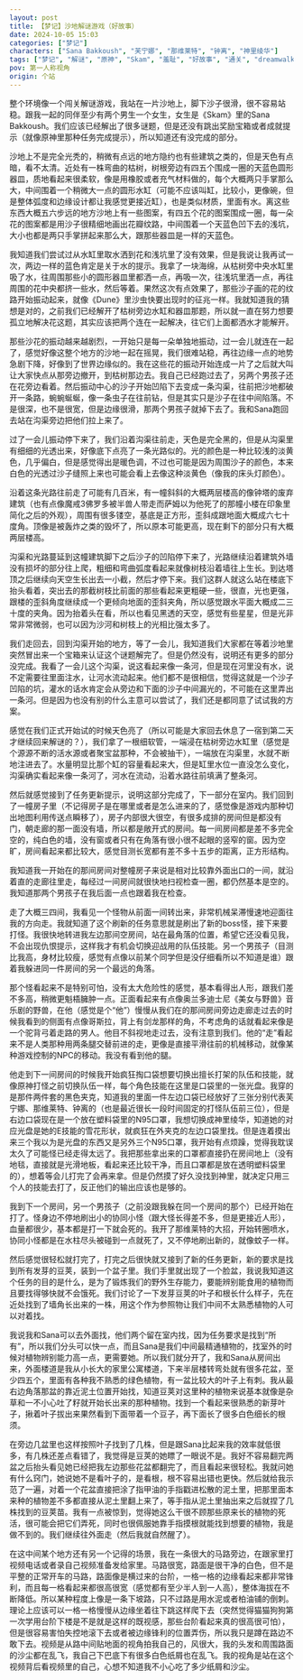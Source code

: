 ```yaml
---
layout: post
title: 【梦记】沙地解谜游戏（好故事）
date: 2024-10-05 15:03
categories: ["梦记"]
characters: ["Sana Bakkoush", "芙宁娜", "那维莱特", "钟离", "神里绫华"]
tags: ["梦记", "解谜", "原神", "Skam", "羞耻", "好故事", "通关", "dreamwalk"]
pov: 第一人称视角
origin: 个站
---
```


整个环境像一个闯关解谜游戏，我站在一片沙地上，脚下沙子很滑，很不容易站稳。跟我一起的同伴至少有两个男生一个女生，女生是《Skam》里的Sana Bakkoush。我们应该已经解出了很多谜题，但是还没有跳出奖励宝箱或者成就提示（就像原神里那种任务完成提示），所以知道还有没完成的部分。

沙地上不是完全光秃的，稍微有点远的地方隐约也有些建筑之类的，但是天色有点暗，看不太清。近处有一株弯曲的枯树，树根旁边有四五个围成一圈的天蓝色圆形器皿，质地看起来很柔软，像是用橡胶或者充气材料做的，每个大概两只手掌那么大，中间围着一个稍微大一点的圆形水缸（可能不应该叫缸，比较小，更像碗，但是整体弧度和边缘设计都让我感觉更接近缸），也是类似材质，里面有水。离这些东西大概五六步远的地方沙地上有一些图案，有四五个花的图案围成一圈，每一朵花的图案都是用沙子很精细地画出花瓣纹路，中间围着一个天蓝色凹下去的浅坑，大小也都是两只手掌拼起来那么大，跟那些器皿是一样的天蓝色。

我知道我们尝试过从水缸里取水洒到花和浅坑里了没有效果，但是我说让我再试一次，两边一样的蓝色肯定是关于水的提示。我拿了一块海绵，从枯树旁中央水缸里吸了水，往周围那些小的圆形器皿里都洒一点，再吸一次，往浅坑里洒一点，再往周围的花中央都挤一些水，然后等着。果然这次有点效果了，那些沙子画的花的纹路开始振动起来，就像《Dune》里沙虫快要出现时的征兆一样。我就知道我的猜想是对的，之前我们已经解开了枯树旁边水缸和器皿那题，所以就一直在努力想要孤立地解决花这题，其实应该把两个连在一起解决，往它们上面都洒水才能解开。

那些沙花的振动越来越剧烈，一开始只是每一朵单独地振动，过一会儿就连在一起了，感觉好像这整个地方的沙地一起在摇晃，我们很难站稳，再往边缘一点的地势急剧下降，好像到了世界边缘似的。我在这些花的振动开始连成一片了之后就大叫让大家快点从那旁边撤开，到枯树那边去。我自己已经跑过去了，另两个男孩子还在花旁边看着。然后振动中心的沙子开始凹陷下去变成一条沟渠，往前把沙地都破开一条路，蜿蜿蜒蜒，像一条虫子在往前钻，但是其实只是沙子在往中间陷落。不是很深，也不是很宽，但是边缘很滑，那两个男孩子就掉下去了。我和Sana跑回去站在沟渠旁边把他们拉上来了。

过了一会儿振动停下来了，我们沿着沟渠往前走，天色是完全黑的，但是从沟渠里有细细的光透出来，好像底下点亮了一条光路似的。光的颜色是一种比较浅的淡黄色，几乎偏白，但是感觉得出是暖色调，不过也可能是因为周围沙子的颜色，本来白色的光透过沙子缝照上来也可能会看上去像这种淡黄色（像我的床头灯颜色）。

沿着这条光路往前走了可能有几百米，有一幢斜斜的大概两层楼高的像钟塔的废弃建筑（也有点像魔戒3佛罗多被半兽人带走而萨姆以为他死了的那幢小楼在印象里简化之后的外观），周围有很多镂空，基底是正方形，歪斜成跟地面大概成六七十度角。顶像是被轰炸之类的毁坏了，所以原本可能更高，现在剩下的部分只有大概两层楼高。

沟渠和光路蔓延到这幢建筑脚下之后沙子的凹陷停下来了，光路继续沿着建筑外墙没有损坏的部分往上爬，粗细和弯曲弧度看起来就像树枝沿着墙往上生长。到达塔顶之后继续向天空生长出去一小截，然后才停下来。我们这群人就这么站在楼底下抬头看着，突出去的那截树枝比前面的那些看起来更粗硬一些，很直，光也更强，跟楼的歪斜角度继续成一个更倾向地面的歪斜夹角，所以感觉跟水平面大概成二三十度的夹角。因为抬着头在看，所以也看见黑透的天空，感觉有些星星，但是光非常非常微弱，也可以因为沙河和树枝上的光相比强太多了。

我们走回去，回到沟渠开始的地方，等了一会儿，我知道我们大家都在等着沙地里突然冒出来一个宝箱来认证这个谜题解完了。但是仍然没有，说明还有更多的部分没完成。我看了一会儿这个沟渠，说这看起来像一条河，但是现在河里没有水，说不定需要往里面注水，让河水流动起来。他们都不是很相信，觉得这就是一个沙子凹陷的坑，灌水的话水肯定会从旁边和下面的沙子中间漏光的，不可能在这里弄出一条河。但是因为也没有别的什么主意可以尝试了，我们还是都同意了试试我的方案。

感觉在我们正式开始试的时候天色亮了（所以可能是大家回去休息了一宿到第二天才继续回来解谜的？），我们拿了一根细软管，一端浸在枯树旁边水缸里（感觉是个源源不断的活水源或者聚宝盆那种，不会被抽干），一端放在沟渠里，水就不断地注进去了。水量明显比那个缸的容量看起来大，但是缸里水位一直没怎么变化，沟渠确实看起来像一条河了，河水在流动，沿着水路往前填满了整条河。

然后就感觉接到了任务更新提示，说明这部分完成了，下一部分在室内。我们回到了一幢房子里（不记得房子是在哪里或者是怎么进来的了，感觉像是游戏内那种切出地图利用传送点瞬移了），房子内部很大很空，有很多成排的房间但是都没有门，朝走廊的那一面没有墙，所以都是敞开式的房间。每一间房间都是差不多完全空的，纯白色的墙，没有窗或者只有在角落有很小很不起眼的竖窄的窗。因为空旷，房间看起来都比较大，感觉目测长宽都有差不多十五步的距离，正方形结构。

我知道我一开始在的那间房间对整幢房子来说是相对比较靠外面出口的一间，就沿着直的走廊往里走，每经过一间房间就很快地扫视检查一圈，都仍然基本是空的。我知道那两个男孩子在我后面一点也跟着我在检查。

走了大概三四间，我看见一个怪物从前面一间转出来，非常机械呆滞慢速地迎面往我的方向走。我就知道了这个刷新的任务意思就是刷出了新的boss怪，接下来要打怪。我很快地转进我左边那间空房间，站在最角落的位置，希望它还没看见我，不会出现仇恨提示，这样我才有机会切换迎战用的队伍技能。另一个男孩子（目测比我高，身材比较瘦，感觉有点像以前某个同学但是没仔细看所以不知道是谁）跟着我躲进同一件房间的另一个最远的角落。

那个怪看起来不是特别可怕，没有太大危险性的感觉，基本看得出人形，跟我们差不多高，稍微更魁梧臃肿一点。正面看起来有点像奥兰多迪士尼《美女与野兽》音乐剧的野兽，在他（感觉是个“他”）慢慢从我们在的那间房间旁边走廊走过去的时候我看到的侧面有点像哥斯拉，背上有剑龙那样的角，不考虑角的话就看起来像是一个驼背弓着走路的男人。他目不斜视地走过去，没有注意到我们。他的“走”看起来不是人类那种用两条腿交替前进的走，更像是直接平滑往前的机械移动，就像某种游戏控制的NPC的移动。我没有看到他的腿。

他走到下一间房间的时候我开始疯狂掏口袋想要切换出擅长打架的队伍和技能，就像原神打怪之前切换队伍一样，每个角色技能在这里是口袋里的一张光盘。我穿的是那件两件套的黑色夹克，知道我的里面一件左边口袋已经放好了三张分别代表芙宁娜、那维莱特、钟离的（也是最近很长一段时间固定的打怪队伍前三位），但是右边口袋现在是一个放在塑料袋里的N95口罩，我想切换成神里绫华，知道她的对应光盘是她的E技能的雪花形状，就疯狂在外夹克的左边口袋里找。但是连着摸出来三个我以为是光盘的东西又是另外三个N95口罩，我开始有点烦躁，觉得我耽误太久了可能怪已经走得太远了。我把那些拿出来的口罩都直接扔在房间地上（没有地毯，直接就是光滑地板，看起来还比较干净，而且口罩都是放在透明塑料袋里的），想着等会儿打完了会再来拿。但是仍然摸了好久没找到神里，就决定只用三个人的技能去打了，反正他们的输出应该也是够的。

我到下一个房间，另一个男孩子（之前没跟我躲在同一个房间的那个）已经开始在打了。怪身边不停地刷出小的协同小怪（跟大怪长得差不多，但是更接近人形），血量都很少，基本都是打一下就会死的。我开了那维莱特的大招，开始转圈喷水，协同小怪都是在水柱尽头被碰到一点就死了，又不停地刷出新的，就像蚊子一样。

然后感觉很轻松就打完了，打完之后很快就又接到了新的任务更新，新的要求是找到所有发芽的豆荚，装到一个盆子里。我们手里就出现了一个脸盆，我说我知道这个任务的目的是什么，是为了锻炼我们的野外生存能力，要能辨别能食用的植物而且要找得够快就不会饿死。我们讨论了一下发芽豆荚的叶子和根长什么样子，先在近处找到了墙角长出来的一株，用这个作为参照物让我们中间不太熟悉植物的人可以对着找。

我说我和Sana可以去外面找，他们两个留在室内找，因为任务要求是找到“所有”，所以我们分头可以快一点，而且Sana是我们中间最精通植物的，找室外的时候对植物辨别能力高一点，更需要她。所以我们就分开了，我和Sana从房间出来，外面楼道是我从小长大的家里公寓楼道，下来半层楼转弯处就有很多花盆，至少四五个，里面有各种我不熟悉的绿色植物，有一盆比较大的叶子上有刺。我从最右边角落那盆的靠近泥土位置开始找，知道豆荚对这里种的植物来说基本就像是杂草和一不小心吐了籽就开始长出来的那种植物。找到一个看起来很熟悉的新芽叶子，揪着叶子拔出来果然看到下面带着一个豆子，再下面长了很多白色细长的根须。

在旁边几盆里也这样按照叶子找到了几株，但是跟Sana比起来我的效率就低很多，有几株还差点看错了，我觉得是豆荚的她瞟了一眼说不是。我好不容易翻完两盆之后抬头看见她已经把我左边那些花盆都翻完了，而且看起来很轻松。我就问她有什么窍门，她说她不是看叶子的，是看根，根不容易出错也更快。然后就给我示范了一遍，对着一个花盆直接把涂了指甲油的手指戳进松散的泥土里，把那里面本来种的植物差不多都直接从泥土里翻上来了，等手指从泥土里抽出来之后就捏了几株找到的豆荚苗。我有一点被惊到，觉得她这么干很不顾那些原来长的植物的死活，很可能会把它们弄死，同时也很佩服她靠手指摸根就能找到想要的植物，我是做不到的。我们继续往外面走（然后我就自然醒了）。

在这中间某个地方还有另一个记得的场景，我在一条很大的马路旁边，在跟家里打视频电话或者录自己视频准备发给家里。马路很宽，路面是很干净的白色，但不是平整的正常开车的马路，路面像是横过来的台阶，一格一格的边缘看起来都非常锋利，而且每一格看起来都很高很宽（感觉都有至少半人到一人高），整体海拔在不断降低。所以某种程度上像是一条下坡路，只不过路是用水泥或者柏油铺的倒刺。理论上应该可以一格一格慢慢从边缘坐着往下跳这样爬下去（突然觉得猫猫狗狗第一次学用台阶下楼是不是就是这样的既视感，那些台阶看起来真的很高很可怕），但是很容易害怕失控地滚下去或者被边缘锋利的位置弄伤，所以我只是蹲在路边不敢下去。视频是从路中间贴地面的视角拍我自己的，风很大，我的头发和周围路面的沙尘都在乱飞，我自己下巴底下有很多白色纸屑也在乱飞。我的视角是站在这个视频背后看视频里的自己，心想不知道我不小心吃了多少纸屑和沙尘。
